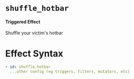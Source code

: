 # `shuffle_hotbar`
#### Triggered Effect

Shuffle your victim's hotbar

# Effect Syntax
```yaml
- id: shuffle_hotbar
  ...other config (eg triggers, filters, mutators, etc)
```
